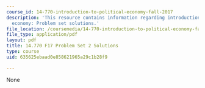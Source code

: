 ```yaml
---
course_id: 14-770-introduction-to-political-economy-fall-2017
description: 'This resource contains information regarding introduction to political
  economy: Problem set solutions.'
file_location: /coursemedia/14-770-introduction-to-political-economy-fall-2017/635625ebaad0e858621965a29c1b28f9_MIT14_770F17_pset2sol.pdf
file_type: application/pdf
layout: pdf
title: 14.770 F17 Problem Set 2 Solutions
type: course
uid: 635625ebaad0e858621965a29c1b28f9

---
```

None